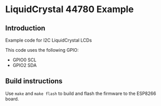 # LiquidCrystal 44780 Example

## Introduction

Example code for I2C LiquidCrystal LCDs

This code uses the following GPIO:

* GPIO0 SCL
* GPIO2 SDA

## Build instructions

Use `make` and `make flash` to build and flash the firmware to the ESP8266 board.

